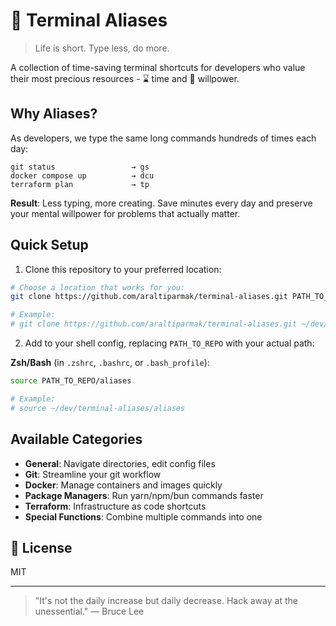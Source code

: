 # 🚀 Terminal Aliases

> Life is short. Type less, do more.

A collection of time-saving terminal shortcuts for developers who value their most precious resources - ⌛ time and 🧠 willpower.

## Why Aliases?

As developers, we type the same long commands hundreds of times each day:

```
git status                 → gs
docker compose up          → dcu
terraform plan             → tp
```

**Result**: Less typing, more creating. Save minutes every day and preserve your mental willpower for problems that actually matter.

## Quick Setup

1. Clone this repository to your preferred location:

```bash
# Choose a location that works for you:
git clone https://github.com/araltiparmak/terminal-aliases.git PATH_TO_REPO

# Example:
# git clone https://github.com/araltiparmak/terminal-aliases.git ~/dev/terminal-aliases
```

2. Add to your shell config, replacing `PATH_TO_REPO` with your actual path:

**Zsh/Bash** (in `.zshrc`, `.bashrc`, or `.bash_profile`):

```bash
source PATH_TO_REPO/aliases

# Example:
# source ~/dev/terminal-aliases/aliases
```

## Available Categories

- **General**: Navigate directories, edit config files
- **Git**: Streamline your git workflow
- **Docker**: Manage containers and images quickly
- **Package Managers**: Run yarn/npm/bun commands faster
- **Terraform**: Infrastructure as code shortcuts
- **Special Functions**: Combine multiple commands into one

## 📜 License

MIT

---

> "It's not the daily increase but daily decrease. Hack away at the unessential." — Bruce Lee